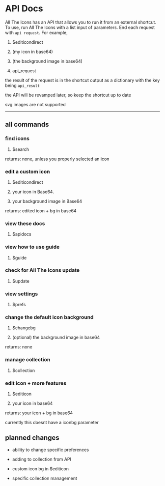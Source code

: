 # API Docs

All The Icons has an API that allows you to run it from an external shortcut. To use, run All The Icons with a list input of parameters. End each request with `api request`. For example,

1. $editicondirect

2. (my icon in base64)

3. (the background image in base64)

4. api_request

the result of the request is in the shortcut output as a dictionary with the key being `api_result`

the API will be revamped later, so keep the shortcut up to date

svg images are not supported

---
## all commands
### find icons
1. $search

returns: none, unless you properly selected an icon

### edit a custom icon

1. $editicondirect

2. your icon in Base64.

3. your background image in Base64

returns: edited icon + bg in base64

### view these docs
1. $apidocs

### view how to use guide

1. $guide

### check for All The Icons update

1. $update

### view settings

1. $prefs

### change the default icon background 

1. $changebg

2. (optional) the background image in base64

returns: none

### manage collection

1. $collection

### edit icon + more features

1. $editicon

2. your icon in base64

returns: your icon + bg in base64

currently this doesnt have a iconbg parameter

## planned changes

- ability to change specific preferences

- adding to collection from API

- custom icon bg in $editicon

- specific collection management 




